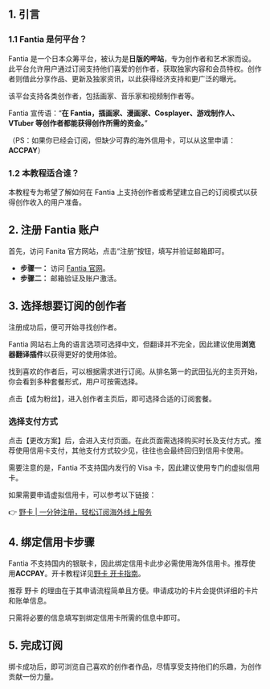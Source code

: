 ## 1. 引言

### 1.1 Fantia 是何平台？

Fantia 是一个日本众筹平台，被认为是**日版的哔站**，专为创作者和艺术家而设。此平台允许用户通过订阅支持他们喜爱的创作者，获取独家内容和会员特权。创作者则借此分享作品、更新及独家资讯，以此获得经济支持和更广泛的曝光。

该平台支持各类创作者，包括画家、音乐家和视频制作者等。

Fantia 宣传语：“**在 Fantia，插画家、漫画家、Cosplayer、游戏制作人、VTuber 等创作者都能获得创作所需的资金。**”

（PS：如果你已经会订阅，但缺少可靠的海外信用卡，可以从这里申请：**ACCPAY**）

### 1.2 本教程适合谁？

本教程专为希望了解如何在 Fantia 上支持创作者或希望建立自己的订阅模式以获得创作收入的用户准备。

## 2. 注册 Fantia 账户

首先，访问 Fanita 官方网站，点击“注册”按钮，填写并验证邮箱即可。

- **步骤一：** 访问 [Fantia 官网](https://fantia.jp/?locale=zh-cn)。
- **步骤二：** 邮箱验证及账户激活。

## 3. 选择想要订阅的创作者

注册成功后，便可开始寻找创作者。

Fantia 网站右上角的语言选项可选择中文，但翻译并不完全，因此建议使用**浏览器翻译插件**以获得更好的使用体验。

找到喜欢的作者后，可以根据需求进行订阅。从排名第一的武田弘光的主页开始，你会看到多种套餐形式，用户可按需选择。

点击【成为粉丝】，进入创作者主页后，即可选择合适的订阅套餐。

### 选择支付方式

点击【更改方案】后，会进入支付页面。在此页面需选择购买时长及支付方式。推荐使用信用卡支付，其他支付方式较少见，往往也会最终回归到信用卡使用。

需要注意的是，Fantia 不支持国内发行的 Visa 卡，因此建议使用专门的虚拟信用卡。

如果需要申请虚拟信用卡，可以参考以下链接：

👉 [野卡 | 一分钟注册，轻松订阅海外线上服务](https://bit.ly/bewildcard)

## 4. 绑定信用卡步骤

Fantia 不支持国内的银联卡，因此绑定信用卡此步必需使用海外信用卡。推荐使用**ACCPAY**。开卡教程详见[野卡 开卡指南](https://www.bit.ly/bewildcard)。

推荐 野卡 的理由在于其申请流程简单且方便。申请成功的卡片会提供详细的卡片和账单信息。

只需将必要的信息填写到绑定信用卡所需的信息中即可。

## 5. 完成订阅

绑卡成功后，即可浏览自己喜欢的创作者作品，尽情享受支持他们的乐趣，为创作贡献一份力量。